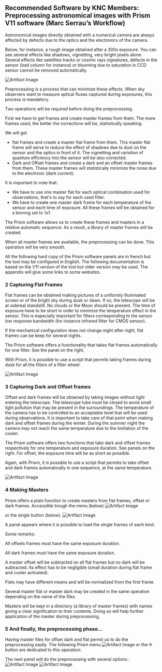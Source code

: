 ## Recommended Software by KNC Members: Preprocessing astronomical images with Prism V11 software (Marc Serrau’s Workflow)

Astronomical images directly obtained with a numerical camera are always affected by defects due to the optics and the electronics of the camera. 

Below, for instance, a rough image obtained after a 300s exposure. You can see several effects like shadows, vignetting, very bright pixels alone. Several effects like satellites tracks or cosmic rays signatures, defects in the sensor (bad column for instance) or blooming due to saturation in CCD sensor cannot be removed automatically.

![Artifact Image](media/ms1.png)

Preprocessing is a process that can minimize these effects. When sky observers want to measure optical fluxes captured during exposures, this process is mandatory.

Two operations will be required before doing the preprocessing.

First we have to get frames and create master frames from them. The more frames used, the better the corrections will be, statistically speaking.

We will get
- flat frames and create a master flat frame from them. This master flat frame will serve to reduce the effect of shadows due to dust on the sensor and the optics in front of it. The vignetting and variation of quantum efficiency into the sensor will be also corrected.
- Dark and Offset frames and create a dark and an offset master frames from them. These master frames will statistically minimize the noise due to the electronic (dark current).

It is important to note that:
- We have to use one master flat for each optical combination used for observations, that's to say for each used filter.
- We have to create one master dark frame for each temperature of the sensor and each time of exposure.
All these frames will be obtained for a binning set to 1x1.

The Prism software allows us to create these frames and masters in a relative automatic sequence. As a result, a library of master frames will be created.

When all master frames are available, the preprocessing can be done. This operation will be very smooth.

All the following hard copy of the Prism software panels are in french but the tool may be configured in English. The following documentation is based on the V11 version of the tool but older version may be used. The appendix will give some links to some websites.

### 2 Capturing Flat Frames

Flat frames can be obtained making pictures of a uniformly illuminated screen or of the bright sky during dusk or dawn. If so, the telescope will be at sidereal standstill. No clouds or the Moon should be present. The time of exposure have to be short in order to minimize the temperature effect in the sensor. This is especially important for filters corresponding to the sensor low response bandwidth (for instance infrared filter for CMOS sensor).

If the mechanical configuration does not change night after night, flat frames can be keep for several nights.

The Prism software offers a functionality that takes flat frames automatically for one filter. See the panel on the right.

With Prism, it is possible to use a script that permits taking frames during dusk for all the filters of a filter wheel.

![Artifact Image](media/ms2.png)


### 3 Capturing Dark and Offset frames

Offset and dark frames will be obtained by taking images without light entering the telescope. The telescope tube must be closed to avoid small light pollution that may be present in the surroundings. The temperature of the camera has to be controlled to an acceptable level that will be used during observations. It is important to take care of that point when making dark and offset frames during the winter. During the summer night the camera may not reach the same temperature due to the limitation of the cooler.

The Prism software offers two functions that take dark and offset frames respectively for one temperature and exposure duration. See panels on the right. For offset, the exposure time will be as short as possible.

Again, with Prism, it is possible to use a script that permits to take offset and dark frames automatically in one sequence, at the same temperature.


![Artifact Image](media/ms3.png)

### 4 Making Masters

Prism offers a plain function to create masters from flat frames, offset or dark frames. Accessible trough the menu (below)
![Artifact Image](media/ms5.png)

or the single button (below). ![Artifact Image](media/ms4.png)

A panel appears where it is possible to load the single frames of each kind.

Some remarks:

All offsets frames must have the same exposure duration.

All dark frames must have the same exposure duration.

A master offset will be subtracted on all flat frames but no dark will be subtracted. Its effect has to be negligible (small duration during flat frame and cooler activated).

Flats may have different means and will be normalized from the first frame.

Several master flat or master dark may be created in the same operation depending on the name of the files.

Masters will be kept in a directory (a library of master frames) with names giving a clear signification to their contents. Doing so will help further application of the master during preprocessing,

### 5 And finally, the preprocessing phase...

Having master files for offset dark and flat permit us to do the preprocessing easily. The following Prism menu
![Artifact Image](media/ms6.png)
or the ⟳ button are dedicated to this operation:

The next panel will do the preprocessing with several options :
![Artifact Image](media/ms7.png)
![Artifact Image](media/ms8.png)






